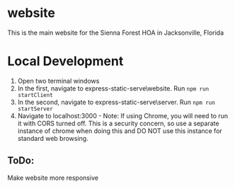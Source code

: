 # website
This is the main website for the Sienna Forest HOA in Jacksonville, Florida

# Local Development

1. Open two terminal windows
1. In the first, navigate to express-static-serve\website. Run `npm run startClient`
1. In the second, navigate to express-static-serve\server. Run `npm run startServer`
1. Navigate to localhost:3000 - Note: If using Chrome, you will need to run it with CORS turned off.  This is a security concern, so use a separate instance of chrome when doing this and DO NOT use this instance for standard web browsing.

## ToDo:
Make website more responsive
